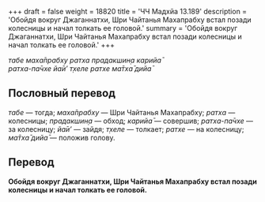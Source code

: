 +++
draft = false
weight = 18820
title = 'ЧЧ Мадхйа 13.189'
description = 'Обойдя вокруг Джаганнатхи, Шри Чайтанья Махапрабху встал позади колесницы и начал толкать ее головой.'
summary = 'Обойдя вокруг Джаганнатхи, Шри Чайтанья Махапрабху встал позади колесницы и начал толкать ее головой.'
+++

_табе маха̄прабху ратха прадакшин̣а карийа̄  
ратха-па̄чхе йа̄и’ т̣хеле ратхе ма̄тха̄ дийа̄_

## Пословный перевод

_табе_ — тогда; _маха̄прабху_ — Шри Чайтанья Махапрабху; _ратха_ — колесницы; _прадакшин̣а_ — обход; _карийа̄_ — совершив; _ратха_\-_па̄чхе_ — за колесницу; _йа̄и’_ — зайдя; _т̣хеле_ — толкает; _ратхе_ — на колесницу; _ма̄тха̄_ _дийа̄_ — положив голову.

## Перевод

**Обойдя вокруг Джаганнатхи, Шри Чайтанья Махапрабху встал позади колесницы и начал толкать ее головой.**
